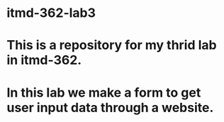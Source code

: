 # itmd-362-lab3
# This is a repository for my thrid lab in itmd-362.
# In this lab we make a form to get user input data through a website.
